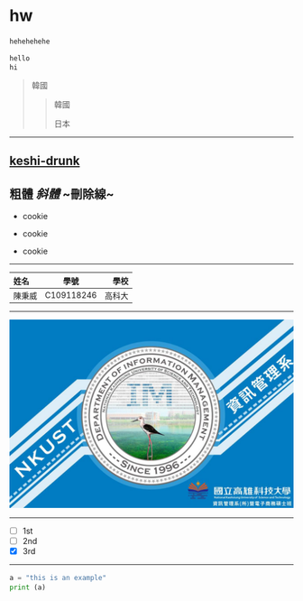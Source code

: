 # hw
`hehehehehe`
```
hello
hi
```

>韓國
>>韓國
>>
>>日本

---
[keshi-drunk](https://www.youtube.com/watch?v=pbNs7tAUFkk)
---
**粗體**
*斜體*
~刪除線~
---

* cookie  
- cookie
+ cookie

---

|  姓名  |   學號    |   學校 |
| :------|:------:|-----:|
| 陳秉威 | C109118246 | 高科大 |

---
![NKUST](https://github.com/Cookie0728/hw/blob/main/%E8%B3%87%E7%AE%A1%E5%9C%96%E7%89%87.jpg)

---
- [ ] 1st
- [ ] 2nd
- [x] 3rd
---
```python
a = "this is an example"
print (a)
